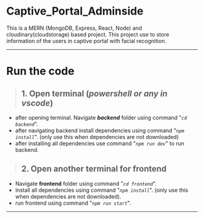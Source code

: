# Captive_Portal_Adminside

This is a MERN (MongoDB, Express, React, Node) and cloudinary(cloudstorage) based project. This project use to store information of the users in captive portal with facial recognition.

---

# Run the code

> ## 1. Open terminal (_powershell or any in vscode_)

- after opening terminal. Navigate **_backend_** folder using command "_`cd backend`_".
- after navigating backend install dependencies using command "_`npm install`_". (only use this when dependencies are not downloaded)
- after installing all dependencies use command "_`npm run dev`_" to run backend.

> ## 2. Open another terminal for frontend

- Navigate **frontend** folder using command "_`cd frontend`_".
- Install all dependencies using command "_`npm install`_". (only use this when dependencies are not downloaded).
- run frontend using command "_`npm run start`_".

---
